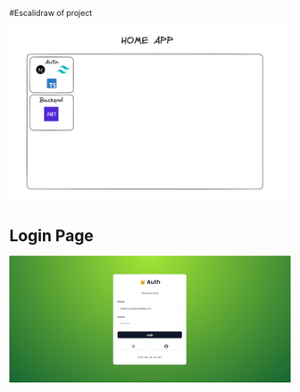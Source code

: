 #Escalidraw of project

![Escalidraw](public/escalidraw.png)

# Login Page

![Login](public/login.png)

